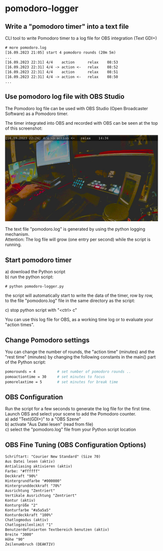 # pomodoro-logger

## Write a "pomodoro timer" into a text file
CLI tool to write Pomodoro timer to a log file for OBS integration (Text GDI+)<br>


```
# more pomodoro.log
[16.09.2023 21:05] start 4 pomodoro rounds (20m 5m)
...
[16.09.2023 22:31] 4/4    action      relax    08:53
[16.09.2023 22:31] 4/4 -> action <-   relax    08:52
[16.09.2023 22:31] 4/4    action      relax    08:51
[16.09.2023 22:31] 4/4 -> action <-   relax    08:50
...
```

## Use pomodoro log file with OBS Studio
The Pomodoro log file can be used with OBS Studio (Open Broadcaster Software) as a Pomodoro timer. <br>

The timer integrated into OBS and recorded with OBS can be seen at the top of this screenshot:

![pomodoro-logger.py output picture](example-001.jpg)

The text file "pomodoro.log" is generated by using the python logging mechanism. <br>
Attention: The log file will grow (one entry per second) while the script is running.<br>

## Start pomodoro timer
a) download the Python script<br>
b) run the python script:<br>
```
# python pomodoro-logger.py
```

the script will automatically start to write the data of the timer, row by row,<br> 
to the file "pomodoro.log" file in the same directory as the script:

c) stop python script with "\<ctrl\> c" <br>

You can use this log file for OBS, as a working time log or to evaluate your "action times".

## Change Pomodoro settings
You can change the number of rounds, the "action time" (minutes) and the "rest time" (minutes) 
by changing the following constants in the main() part of the Python script:
```sh
pomorounds = 4          # set number of pomodoro rounds ..
pomoactiontime = 30     # set minutes to focus
pomorelaxtime = 5       # set minutes for break time
```

## OBS Configuration
Run the script for a few seconds to generate the log file for the first time.<br>
Launch OBS and select your scene to add the Pomodoro counter.<br>
a) add "Text(GDI+)" to a "OBS Szene"<br>
b) activate "Aus Datei lesen" (read from file)<br>
c) select the "pomodoro.log" file from your Python script location <br>


## OBS Fine Tuning (OBS Configuration Options)
```
Schriftart: "Courier New Standard" (Size 70)
Aus Datei lesen (aktiv)
Antialiasing aktivieren (aktiv)
Farbe: "#ffffff"
Deckkraft "90%"
Hintergrundfarbe "#000000"
Hintergrunddeckkraft "70%"
Ausrichtung "Zentriert"
Vertikale Ausrichtung "Zentriert"
Kontur (aktiv)
Konturgröße "2"
Konturfarbe "#a5a5a5"
Konturdeckkraft "100%"
Chatlogmodus (aktiv)
Chatlogzeilenlimit "1"
Benutzerdefinierten Textbereich benutzen (aktiv)
Breite "3000"
Höhe "90"
Zeilenumbruch (DEAKTIV)
```
